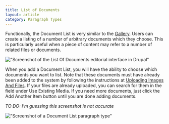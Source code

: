 ```yaml
---
title: List of Documents
layout: article
category: Paragraph Types
---
```


Functionally, the Document List is very similar to the [Gallery](../04_paragraph_types/07-gallery.html). Users can create a listing of a number of arbitrary documents which they choose. This is particularly useful when a piece of content may refer to a number of related files or documents. 

!["Screenshot of the List Of Documents editorial interface in Drupal"](paragraphs--document-list-editorial.png)

When you add a Document List, you will have the ability to choose which documents you want to list. Note that these documents must have already been added to the system by following the instructions at [Uploading Images And Files](../02_about_drupal/03-uploading-images-and-files.html). If your files are already uploaded, you can search for them in the field under Use Existing Media. If you need more documents, just click the Add Another Item button until you are done adding documents.

*TO DO: I'm guessing this screenshot is not accurate*

!["Screenshot of a Document List paragraph type"](paragraphs--document-list.png)

